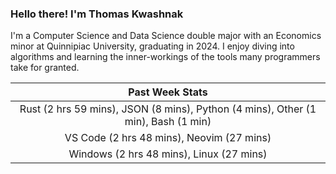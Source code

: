 
### Hello there! I'm Thomas Kwashnak

I'm a Computer Science and Data Science double major with an Economics
minor at Quinnipiac University, graduating in 2024.
I enjoy diving into algorithms and learning the inner-workings of the tools
many programmers take for granted.

| Past Week Stats |
| :---: |
| Rust (2 hrs 59 mins), JSON (8 mins), Python (4 mins), Other (1 min), Bash (1 min) |
| VS Code (2 hrs 48 mins), Neovim (27 mins) |
| Windows (2 hrs 48 mins), Linux (27 mins) |


